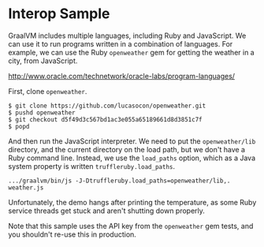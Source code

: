 # Interop Sample

GraalVM includes multiple languages, including Ruby and JavaScript. We can use
it to run programs written in a combination of languages. For example, we can
use the Ruby `openweather` gem for getting the weather in a city, from
JavaScript.

http://www.oracle.com/technetwork/oracle-labs/program-languages/

First, clone `openweather`.

```
$ git clone https://github.com/lucasocon/openweather.git
$ pushd openweather
$ git checkout d5f49d3c567bd1ac3e055a65189661d8d3851c7f
$ popd
```

And then run the JavaScript interpreter. We need to put the `openweather/lib`
directory, and the current directory on the load path, but we don't have a Ruby
command line. Instead, we use the `load_paths` option, which as a Java system
property is written `truffleruby.load_paths`.

```
.../graalvm/bin/js -J-Dtruffleruby.load_paths=openweather/lib,. weather.js
```

Unfortunately, the demo hangs after printing the temperature, as some Ruby
service threads get stuck and aren't shutting down properly.

Note that this sample uses the API key from the `openweather` gem tests, and you
shouldn't re-use this in production.
